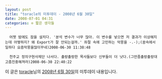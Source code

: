 ```yaml
---
layout: post
title: "toracle의 미투데이 - 2008년 6월 30일"
date: 2008-07-01 04:31
categories: ⊙ 짧은 생각들
---
```



    
      어젯 밤에도 잠을 설치다. '분석 변수가 너무 많아. 이 변수를 넣으면 저 결과가 이상해지는데 어떻하지? 왜 Export가 잘 안되는걸까.' 좌절 속에 고민하는 악몽을 -.-);(꿈속에서일하다 요즘악몽을많이꾸네)2008-06-30 11:38:48

      천주교 정의구현사제단 나서다. 촐랑촐랑한 목사들보다 신부들이 더 낫다.(그만좀촐랑촐랑대고좀진중해져라)2008-06-30 22:40:22

    
    

이 글은 [toracle](http://me2day.net/toracle)님의 [2008년 6월 30일](http://me2day.net/toracle/2008/06/30#02:38:48)의 미투데이 내용입니다.


   
       
